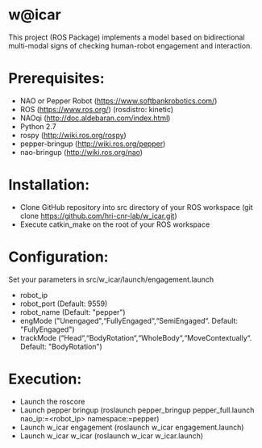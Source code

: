 # w@icar
This project (ROS Package) implements a model based on bidirectional multi-modal signs of checking human-robot engagement and interaction.

# Prerequisites:
- NAO or Pepper Robot (https://www.softbankrobotics.com/)
- ROS (https://www.ros.org/) (rosdistro: kinetic)
- NAOqi (http://doc.aldebaran.com/index.html) 
- Python 2.7
- rospy (http://wiki.ros.org/rospy)
- pepper-bringup (http://wiki.ros.org/pepper)
- nao-bringup (http://wiki.ros.org/nao)

# Installation:
- Clone GitHub repository into src directory of your ROS workspace 
(git clone https://github.com/hri-cnr-lab/w_icar.git)
- Execute catkin_make on the root of your ROS workspace

# Configuration:
Set your parameters in src/w_icar/launch/engagement.launch 
- robot_ip <IP of the robot>
- robot_port <NAOqi bridge port> (Default: 9559)
- robot_name <The name of robot> (Default: "pepper")
- engMode <The engagement mode> ("Unengaged",“FullyEngaged“,“SemiEngaged“. Default: "FullyEngaged")
- trackMode <The tracking mode> (“Head“,“BodyRotation“,“WholeBody“,“MoveContextually“. Default: "BodyRotation")

# Execution:
- Launch the roscore
- Launch pepper bringup 
(roslaunch pepper_bringup pepper_full.launch nao_ip:=<robot_ip> namespace:=pepper)
- Launch w_icar engagement 
(roslaunch  w_icar engagement.launch)
- Launch w_icar w_icar 
(roslaunch w_icar w_icar.launch)



